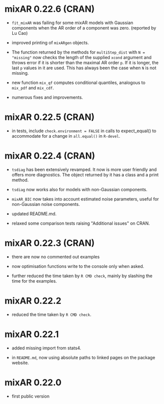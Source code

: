 # mixAR 0.22.6 (CRAN)

- `fit_mixAR` was failing for some mixAR models with Gaussian components when
  the AR order of a component was zero. (reported by Lu Cao)

- improved printing of `mixARgen` objects.

- The function returned by the methods for `multiStep_dist` with `N = "missing"`
  now checks the length of the supplied `xcond` argument and throws error if it
  is shorter than the maximal AR order `p`. If it is longer, the last `p` values
  in it are used.  This has always been the case when `N` is not missing.

- new function `mix_qf` computes conditional quantiles, analogous to `mix_pdf`
  and `mix_cdf`.

- numerous fixes and improvements.


# mixAR 0.22.5 (CRAN)

- in tests, include `check.environment = FALSE` in calls to expect_equal() to
  accommodate for a change in `all.equal()` in `R-devel`.


# mixAR 0.22.4 (CRAN)

- `tsdiag` has been extensively revamped. It now is more user friendly and
   offers more diagnostics. The object returned by it has a class and a print
   method.

- `tsdiag` now works also for models with non-Gaussian components.

- `mixAR_BIC` now takes into account estimated noise parameters, useful for
   non-Gaussian noise components.

- updated README.md.

- relaxed some comparison tests raising "Additional issues" on CRAN.


# mixAR 0.22.3 (CRAN)

- there are now no commented out examples

- now optimisation functions write to the console only when asked.

- further reduced the time taken by `R CMD check`, mainly by slashing the time
  for the examples.


# mixAR 0.22.2

- reduced the time taken by `R CMD check`.


# mixAR 0.22.1

- added missing import from stats4.

- in `README.md`, now using absolute paths to linked pages on the package website.


# mixAR 0.22.0

- first public version
